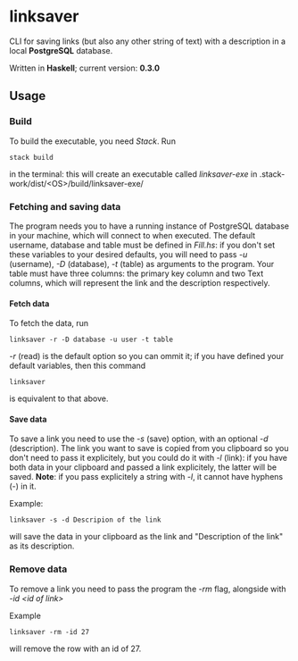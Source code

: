# linksaver

CLI for saving links (but also any other string of text) with a description in a local **PostgreSQL** database.

Written in **Haskell**; current version: **0.3.0**

## Usage
### Build

To build the executable, you need *Stack*. Run
```
stack build
```
in the terminal: this will create an executable called *linksaver-exe* in .stack-work/dist/\<OS\>/build/linksaver-exe/

### Fetching and saving data
The program needs you to have a running instance of PostgreSQL database in your machine, which will connect to when executed. The default username, database and table must be defined in *Fill.hs*: if you don't set these variables to your desired defaults, you will need to pass *-u* (username), *-D* (database), *-t* (table) as arguments to the program. 
Your table must have three columns: the primary key column and two Text columns, which will represent the link and the description respectively.  

#### Fetch data
To fetch the data, run
```
linksaver -r -D database -u user -t table
```
*-r* (read) is the default option so you can ommit it; if you have defined your default variables, then this command
``` 
linksaver 
```
is equivalent to that above.

#### Save data
To save a link you need to use the *-s* (save) option, with an optional *-d* (description). The link you want to save is copied from you clipboard so you don't need to pass it explicitely, but you could do it with *-l* (link): if you have both data in your clipboard and passed a link explicitely, the latter will be saved. **Note**: if you pass explicitely a string with *-l*, it cannot have hyphens (-) in it.

Example:
```
linksaver -s -d Descripion of the link
```
will save the data in your clipboard as the link and "Description of the link" as its description.

### Remove data
To remove a link you need to pass the program the *-rm* flag, alongside with *-id \<id of link\>*

Example
```
linksaver -rm -id 27
```
will remove the row with an id of 27.